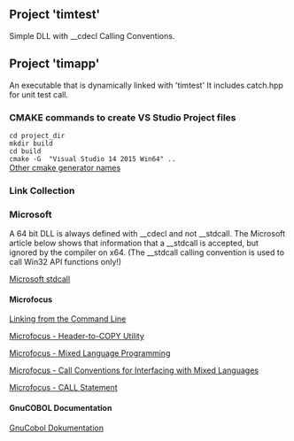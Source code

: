 ## Project 'timtest'
Simple DLL with __cdecl Calling Conventions.


## Project 'timapp'
An executable that is dynamically linked with 'timtest'
It includes catch.hpp for unit test call.

### CMAKE commands to create VS Studio Project files
 `cd project_dir`<br>
 `mkdir build`<br>
 `cd build`<br>
 `cmake -G  "Visual Studio 14 2015 Win64" ..`<br>
[Other cmake generator names](https://cmake.org/cmake/help/latest/manual/cmake-generators.7.html)

### Link Collection

### Microsoft
A 64 bit DLL is always defined with __cdecl and not __stdcall. The Microsoft article below shows that information that a __stdcall is accepted, but ignored by the compiler on x64. (The __stdcall calling convention is used to call Win32 API functions
only!)

[Microsoft stdcall](https://docs.microsoft.com/en-us/cpp/cpp/stdcall?view=vs-2019)


#### Microfocus

[Linking from the Command Line](https://www.microfocus.com/documentation/visual-cobol/vc40pu1/VS2017/GUID-374EE44A-4500-4673-9F1B-E7BC62E0CBD5.html)

[Microfocus - Header-to-COPY Utility](https://www.microfocus.com/documentation/visual-cobol/vc50pu3/DevHub/BKPRPRH2CP.html)

[Microfocus - Mixed Language Programming](https://www.microfocus.com/documentation/visual-cobol/VC40/EclWin/GUID-A39ABE98-B22F-4115-BB6C-0CE9A9444A12.html)

[Microfocus - Call Conventions for Interfacing with Mixed Languages](https://www.microfocus.com/documentation/visual-cobol/vc50pu3/DevHub/HHMXCHMIXL19.html)

[Microfocus - CALL Statement](https://www.microfocus.com/documentation/visual-cobol/vc40pu2/DevHub/HRLHLHPDF804.html)

#### GnuCOBOL Documentation

[GnuCobol Dokumentation](https://devdocs.io/gnu_cobol/)
